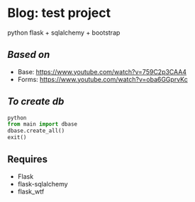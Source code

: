 # Blog: test project 
python flask + sqlalchemy + bootstrap 

## _Based on_
- Base: https://www.youtube.com/watch?v=759C2p3CAA4
- Forms: https://www.youtube.com/watch?v=oba6GGprvKc

## _To create db_
```python
python
from main import dbase
dbase.create_all()
exit()
```

## Requires
- Flask
- flask-sqlalchemy
- flask_wtf
